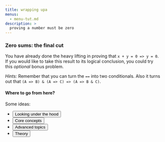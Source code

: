 ```yaml
---
title: wrapping upa
menus:
  - menu-tut.md
description: >
  proving a number must be zero
---
```


### Zero sums: the final cut

You have already done the heavy lifting in proving that `x + y = 0 =>
y = 0`.  If you would like to take this result to its logical
conclusion, you could try this *optional* bonus problem.

<div class=proof-editor data-exercise="nat/addxbonus"></div>

*Hints:* Remember that you can turn the `==` into two conditionals.
Also it turns out that `(A => B) & (A => C) => (A => B & C)`.

#### Where to go from here?

Some ideas:

- <button class="btn btn-primary">Looking under the hood</button>
- <button class="btn btn-primary">Core concepts</button>
- <button class="btn btn-primary">Advanced topics</button>
- <button class="btn btn-primary">Theory</button>

